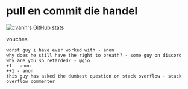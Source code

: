 # pull en commit die handel

[![cvanh's GitHub stats](https://github-readme-stats.vercel.app/api?username=cvanh)](https://github.com/anuraghazra/github-readme-stats)

vouches
```
worst guy i have ever worked with - anon
why does he still have the right to breath? - some guy on discord
why are you so retarded? - @gio
+1 - anon
++1 - anon
this guy has asked the dumbest question on stack overflow - stack overflow commenter 
```
